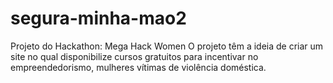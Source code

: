 # segura-minha-mao2
Projeto do Hackathon: Mega Hack Women
O projeto têm a ideia de criar um site no qual disponibilize cursos gratuitos para incentivar no empreendedorismo, mulheres vítimas de violência doméstica.
